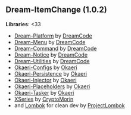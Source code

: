 Dream-ItemChange (1.0.2)
------

**Libraries**: <33
- [Dream-Platform](https://github.com/DreamPoland/dream-platform) by [DreamCode](https://github.com/DreamPoland)
- [Dream-Menu](https://github.com/DreamPoland/dream-menu) by [DreamCode](https://github.com/DreamPoland)
- [Dream-Command](https://github.com/DreamPoland/dream-command) by [DreamCode](https://github.com/DreamPoland)
- [Dream-Notice](https://github.com/DreamPoland/dream-notice) by [DreamCode](https://github.com/DreamPoland)
- [Dream-Utilities](https://github.com/DreamPoland/dream-utilities) by [DreamCode](https://github.com/DreamPoland)
- [Okaeri-Configs](https://github.com/OkaeriPoland/okaeri-configs) by [Okaeri](https://github.com/OkaeriPoland)
- [Okaeri-Persistence](https://github.com/OkaeriPoland/okaeri-persistence) by [Okaeri](https://github.com/OkaeriPoland)
- [Okaeri-Injector](https://github.com/OkaeriPoland/okaeri-injector) by [Okaeri](https://github.com/OkaeriPoland)
- [Okaeri-Placeholders](https://github.com/OkaeriPoland/okaeri-placeholders) by [Okaeri](https://github.com/OkaeriPoland)
- [Okaeri-Tasker](https://github.com/OkaeriPoland/okaeri-tasker) by [Okaeri](https://github.com/OkaeriPoland)
- [XSeries](https://github.com/CryptoMorin/XSeries) by [CryptoMorin](https://github.com/CryptoMorin)
- and [Lombok](https://github.com/projectlombok/lombok) for clean dev by [ProjectLombok](https://github.com/projectlombok)